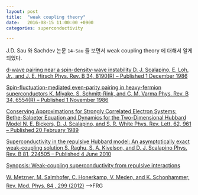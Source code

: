 ```yaml
---
layout: post
title:  "weak coupling theory"
date:   2016-08-15 11:00:00 +0900
categories: superconductivity

---
```



J.D. Sau 와 Sachdev 논문 `14-Sau` 들 보면서 weak coupling theory 에 대해서 알게되었다.

[d-wave pairing near a spin-density-wave instability
D. J. Scalapino, E. Loh, Jr., and J. E. Hirsch
Phys. Rev. B 34, 8190(R) – Published 1 December 1986](http://journals.aps.org/prb/abstract/10.1103/PhysRevB.34.8190)

[Spin-fluctuation-mediated even-parity pairing in heavy-fermion superconductors
K. Miyake, S. Schmitt-Rink, and C. M. Varma
Phys. Rev. B 34, 6554(R) – Published 1 November 1986](http://journals.aps.org/prb/abstract/10.1103/PhysRevB.34.6554)


[Conserving Approximations for Strongly Correlated Electron Systems: Bethe-Salpeter Equation and Dynamics for the Two-Dimensional Hubbard Model
N. E. Bickers, D. J. Scalapino, and S. R. White
Phys. Rev. Lett. 62, 961 – Published 20 February 1989](http://journals.aps.org/prl/abstract/10.1103/PhysRevLett.62.961)

[Superconductivity in the repulsive Hubbard model: An asymptotically exact weak-coupling solution
S. Raghu, S. A. Kivelson, and D. J. Scalapino
Phys. Rev. B 81, 224505 – Published 4 June 2010](http://journals.aps.org/prb/abstract/10.1103/PhysRevB.81.224505)

[Synopsis: Weak-coupling superconductivity from repulsive interactions](http://physics.aps.org/synopsis-for/10.1103/PhysRevB.81.224505)

[W. Metzner, M. Salmhofer, C. Honerkamp, V. Meden, and
K. Schonhammer, Rev. Mod. Phys.
84
, 299 (2012)](http://journals.aps.org/rmp/abstract/10.1103/RevModPhys.84.299)
-->FRG

